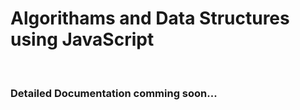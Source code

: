 # Algorithams and Data Structures using JavaScript

<br>

### Detailed Documentation comming soon...
